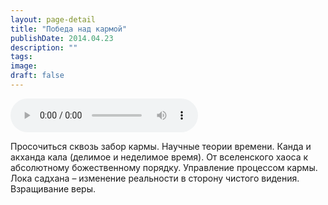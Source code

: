 ```yaml
---
layout: page-detail
title: "Победа над кармой"
publishDate: 2014.04.23
description: ""
tags:
image:
draft: false
---
```


<audio title="2014.04.23 - Победа над кармой.mp3" src="https://filer-api.advayta.org/v1.0/public/files/75449" controls=""></audio>

 Просочиться сквозь забор кармы. Научные теории времени. Канда и акханда кала (делимое и неделимое время). От вселенского хаоса к абсолютному божественному порядку. Управление процессом кармы. Лока садхана – изменение реальности в сторону чистого видения. Взращивание веры. 

  
